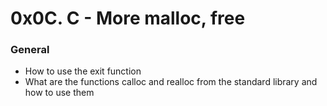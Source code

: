 # 0x0C. C - More malloc, free

### General

- How to use the exit function
- What are the functions calloc and realloc from the standard library and how to use them

